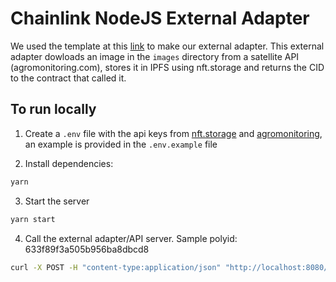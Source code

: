 # Chainlink NodeJS External Adapter

We used the template at this [link](https://github.com/thodges-gh/CL-EA-NodeJS-Template) to make our external adapter. This external adapter dowloads an image in the `images` directory from a satellite API (agromonitoring.com), stores it in IPFS using nft.storage and returns the CID to the contract that called it.

## To run locally

1. Create a `.env` file with the api keys from [nft.storage](https://nft.storage/) and [agromonitoring](https://agromonitoring.com/api), an example is provided in the `.env.example` file

2. Install dependencies:

```bash
yarn
```

3. Start the server

```bash
yarn start
```

4. Call the external adapter/API server. Sample polyid: 633f89f3a505b956ba8dbcd8

```bash
curl -X POST -H "content-type:application/json" "http://localhost:8080/" --data '{ "id": 0, "data":{"polyid":"633f89f3a505b956ba8dbcd8"} }'
```
